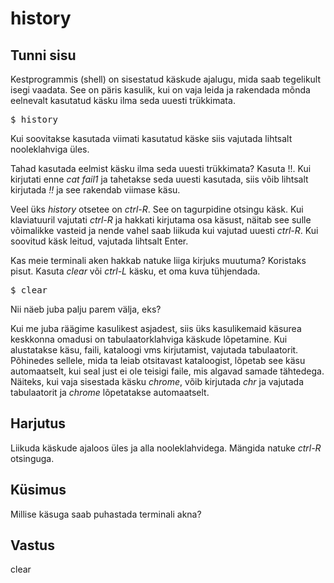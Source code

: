 # history

## Tunni sisu

Kestprogrammis (shell) on sisestatud käskude ajalugu, mida saab tegelikult isegi vaadata. See on päris kasulik, kui on vaja leida ja rakendada mõnda eelnevalt kasutatud käsku ilma seda uuesti trükkimata.

<pre>$ history</pre>

Kui soovitakse kasutada viimati kasutatud käske siis vajutada lihtsalt nooleklahviga üles.

Tahad kasutada eelmist käsku ilma seda uuesti trükkimata? Kasuta !!. Kui kirjutati enne *cat fail1* ja tahetakse seda uuesti kasutada, siis võib lihtsalt kirjutada *!!* ja see rakendab viimase käsu.

Veel üks *history* otsetee on *ctrl-R*. See on tagurpidine otsingu käsk. Kui klaviatuuril vajutati *ctrl-R* ja hakkati kirjutama osa käsust, näitab see sulle võimalikke vasteid ja nende vahel saab liikuda kui vajutad uuesti *ctrl-R*. Kui soovitud käsk leitud, vajutada lihtsalt Enter.

Kas meie terminali aken hakkab natuke liiga kirjuks muutuma? Koristaks pisut. Kasuta *clear* või *ctrl-L* käsku, et oma kuva tühjendada.

<pre>$ clear</pre>

Nii näeb juba palju parem välja, eks?

Kui me juba räägime kasulikest asjadest, siis üks kasulikemaid käsurea keskkonna omadusi on tabulaatorklahviga käskude lõpetamine. Kui alustatakse käsu, faili, kataloogi vms kirjutamist, vajutada tabulaatorit. Põhinedes sellele, mida ta leiab otsitavast kataloogist, lõpetab see käsu automaatselt, kui seal just ei ole teisigi faile, mis algavad samade tähtedega. Näiteks, kui vaja sisestada käsku *chrome*, võib kirjutada *chr* ja vajutada tabulaatorit ja *chrome* lõpetatakse  automaatselt.

## Harjutus

Liikuda käskude ajaloos üles ja alla nooleklahvidega. Mängida natuke *ctrl-R* otsinguga.

## Küsimus

Millise käsuga saab puhastada terminali akna?

## Vastus

clear
